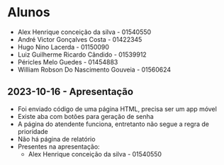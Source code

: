 # Alunos

* Alex Henrique conceição da silva - 01540550
* André Victor Gonçalves Costa - 01422345
* Hugo Nino Lacerda - 01150090
* Luiz Guilherme Ricardo Cândido - 01539912
* Péricles Melo Guedes - 01454883
* William Robson Do Nascimento Gouveia - 01560624

## 2023-10-16 - Apresentação

* Foi enviado código de uma página HTML, precisa ser um app móvel
* Existe aba com botões para geração de senha
* A página do atendente funciona, entretanto não segue a regra de prioridade
* Não há página de relatório
* Presentes na apresentação:
  * Alex Henrique conceição da silva - 01540550
